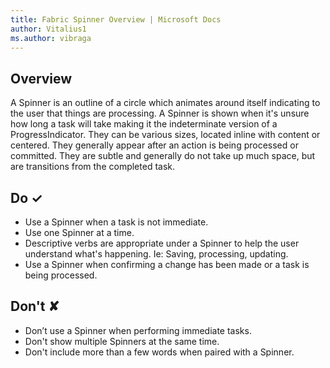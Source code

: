 ```yaml
---
title: Fabric Spinner Overview | Microsoft Docs
author: Vitalius1
ms.author: vibraga
---
```


## Overview
A Spinner is an outline of a circle which animates around itself indicating to the user that things are processing. A Spinner is shown when it&#39;s unsure how long a task will take making it the indeterminate version of a ProgressIndicator. They can be various sizes, located inline with content or centered. They generally appear after an action is being processed or committed. They are subtle and generally do not take up much space, but are transitions from the completed task.


## Do &#10003;
- Use a Spinner when a task is not immediate.
- Use one Spinner at a time.
- Descriptive verbs are appropriate under a Spinner to help the user understand what&#39;s happening. Ie: Saving, processing, updating.
- Use a Spinner when confirming a change has been made or a task is being processed.

## Don't &#10008;
- Don’t use a Spinner when performing immediate tasks.
- Don&#39;t show multiple Spinners at the same time.
- Don&#39;t include more than a few words when paired with a Spinner.